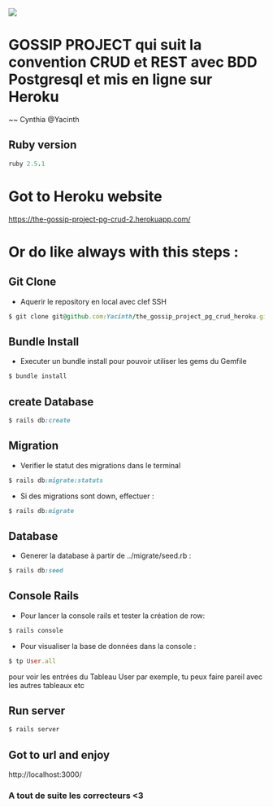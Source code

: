 ![](https://media0.giphy.com/media/2zeji2UedvZzvIZ45N/giphy.gif?cid=3640f6095c4a8a4d6b6958366767066f)

# GOSSIP PROJECT qui suit la convention CRUD et REST avec BDD Postgresql et mis en ligne sur Heroku

~~ Cynthia @Yacinth

## Ruby version

```ruby
ruby 2.5.1
```

# Got to Heroku website

https://the-gossip-project-pg-crud-2.herokuapp.com/

# Or do like always with this steps :

## Git Clone

- Aquerir le repository en local avec clef SSH

```ruby
$ git clone git@github.com:Yacinth/the_gossip_project_pg_crud_heroku.git
```

## Bundle Install

- Executer un bundle install pour pouvoir utiliser les gems du Gemfile

```ruby
$ bundle install
```

## create Database

```ruby
$ rails db:create
```

## Migration

- Verifier le statut des migrations dans le terminal

```ruby
$ rails db:migrate:statuts
```

- Si des migrations sont down, effectuer :

```ruby
$ rails db:migrate
```

## Database

- Generer la database à partir de ../migrate/seed.rb :

```ruby
$ rails db:seed
```

## Console Rails

- Pour lancer la console rails et tester la création de row:

```ruby
$ rails console
```

- Pour visualiser la base de données dans la console :

```ruby
$ tp User.all
```

pour voir les entrées du Tableau User par exemple, tu peux faire pareil avec les autres tableaux etc

## Run server

```ruby
$ rails server
```

## Got to url and enjoy

http://localhost:3000/

### A tout de suite les correcteurs <3
